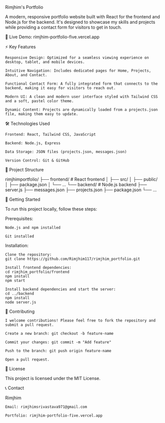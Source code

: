 Rimjhim's Portfolio

A modern, responsive portfolio website built with React for the frontend and Node.js for the backend. It's designed to showcase my skills and projects while providing a contact form for visitors to get in touch.

🔗 Live Demo: rimjhim-portfolio-five.vercel.app

⚡ Key Features

    Responsive Design: Optimized for a seamless viewing experience on desktop, tablet, and mobile devices.

    Intuitive Navigation: Includes dedicated pages for Home, Projects, About, and Contact.

    Functional Contact Form: A fully integrated form that connects to the backend, making it easy for visitors to reach out.

    Modern UI: A clean and modern user interface styled with Tailwind CSS and a soft, pastel color theme.

    Dynamic Content: Projects are dynamically loaded from a projects.json file, making them easy to update.

🛠 Technologies Used

    Frontend: React, Tailwind CSS, JavaScript

    Backend: Node.js, Express

    Data Storage: JSON files (projects.json, messages.json)

    Version Control: Git & GitHub

📁 Project Structure

rimjhimportfolio/
├── frontend/             # React frontend
│   ├── src/
│   ├── public/
│   ├── package.json
│   └── ...
└── backend/              # Node.js backend
    ├── server.js
    ├── messages.json
    ├── projects.json
    ├── package.json
    └── ...

🚀 Getting Started

To run this project locally, follow these steps:

Prerequisites:

    Node.js and npm installed

    Git installed

Installation:

    Clone the repository:
    git clone https://github.com/Rimjhim117/rimjhim_portfolio.git

    Install frontend dependencies:
    cd rimjhim_portfolio/frontend
    npm install
    npm start

    Install backend dependencies and start the server:
    cd ../backend
    npm install
    node server.js

📌 Contributing

    I welcome contributions! Please feel free to fork the repository and submit a pull request.

    Create a new branch: git checkout -b feature-name

    Commit your changes: git commit -m "Add feature"

    Push to the branch: git push origin feature-name

    Open a pull request.

📄 License

This project is licensed under the MIT License.

📞 Contact

Rimjhim

    Email: rimjhimsrivastava971@gmail.com

    Portfolio: rimjhim-portfolio-five.vercel.app


